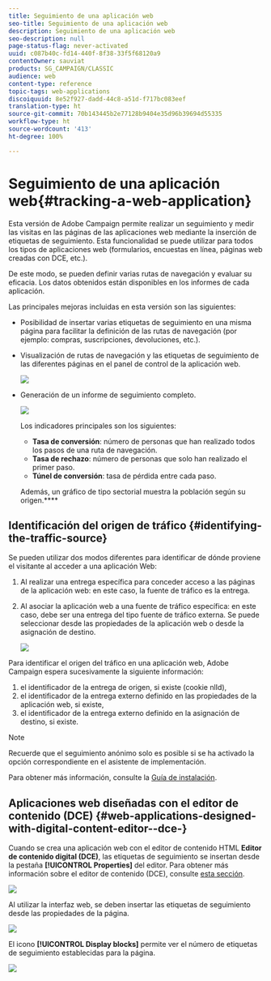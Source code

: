 ```yaml
---
title: Seguimiento de una aplicación web
seo-title: Seguimiento de una aplicación web
description: Seguimiento de una aplicación web
seo-description: null
page-status-flag: never-activated
uuid: c087b40c-fd14-440f-8f38-33f5f68120a9
contentOwner: sauviat
products: SG_CAMPAIGN/CLASSIC
audience: web
content-type: reference
topic-tags: web-applications
discoiquuid: 8e52f927-dadd-44c8-a51d-f717bc083eef
translation-type: ht
source-git-commit: 70b143445b2e77128b9404e35d96b39694d55335
workflow-type: ht
source-wordcount: '413'
ht-degree: 100%

---
```



# Seguimiento de una aplicación web{#tracking-a-web-application}

Esta versión de Adobe Campaign permite realizar un seguimiento y medir las visitas en las páginas de las aplicaciones web mediante la inserción de etiquetas de seguimiento. Esta funcionalidad se puede utilizar para todos los tipos de aplicaciones web (formularios, encuestas en línea, páginas web creadas con DCE, etc.).

De este modo, se pueden definir varias rutas de navegación y evaluar su eficacia. Los datos obtenidos están disponibles en los informes de cada aplicación.

Las principales mejoras incluidas en esta versión son las siguientes:

* Posibilidad de insertar varias etiquetas de seguimiento en una misma página para facilitar la definición de las rutas de navegación (por ejemplo: compras, suscripciones, devoluciones, etc.).
* Visualización de rutas de navegación y las etiquetas de seguimiento de las diferentes páginas en el panel de control de la aplicación web.

   ![](assets/trackers_1.png)

* Generación de un informe de seguimiento completo.

   ![](assets/trackers_5.png)

   Los indicadores principales son los siguientes:

   * **Tasa de conversión**: número de personas que han realizado todos los pasos de una ruta de navegación.
   * **Tasa de rechazo**: número de personas que solo han realizado el primer paso.
   * **Túnel de conversión**: tasa de pérdida entre cada paso.

   Además, un gráfico de tipo sectorial muestra la población según su origen.****

## Identificación del origen de tráfico {#identifying-the-traffic-source}

Se pueden utilizar dos modos diferentes para identificar de dónde proviene el visitante al acceder a una aplicación Web:

1. Al realizar una entrega específica para conceder acceso a las páginas de la aplicación web: en este caso, la fuente de tráfico es la entrega.
1. Al asociar la aplicación web a una fuente de tráfico específica: en este caso, debe ser una entrega del tipo fuente de tráfico externa. Se puede seleccionar desde las propiedades de la aplicación web o desde la asignación de destino.

   ![](assets/trackers_6.png)

Para identificar el origen del tráfico en una aplicación web, Adobe Campaign espera sucesivamente la siguiente información:

1. el identificador de la entrega de origen, si existe (cookie nlId),
1. el identificador de la entrega externo definido en las propiedades de la aplicación web, si existe,
1. el identificador de la entrega externo definido en la asignación de destino, si existe.

>[!NOTE]
>
>Recuerde que el seguimiento anónimo solo es posible si se ha activado la opción correspondiente en el asistente de implementación.
>
>Para obtener más información, consulte la [Guía de instalación](../../installation/using/deploying-an-instance.md).

## Aplicaciones web diseñadas con el editor de contenido (DCE) {#web-applications-designed-with-digital-content-editor--dce-}

Cuando se crea una aplicación web con el editor de contenido HTML **Editor de contenido digital (DCE)**, las etiquetas de seguimiento se insertan desde la pestaña **[!UICONTROL Properties]** del editor. Para obtener más información sobre el editor de contenido (DCE), consulte [esta sección](../../web/using/about-campaign-html-editor.md).

![](assets/trackers_2.png)

Al utilizar la interfaz web, se deben insertar las etiquetas de seguimiento desde las propiedades de la página.

![](assets/trackers_3.png)

El icono **[!UICONTROL Display blocks]** permite ver el número de etiquetas de seguimiento establecidas para la página.

![](assets/trackers_4.png)

